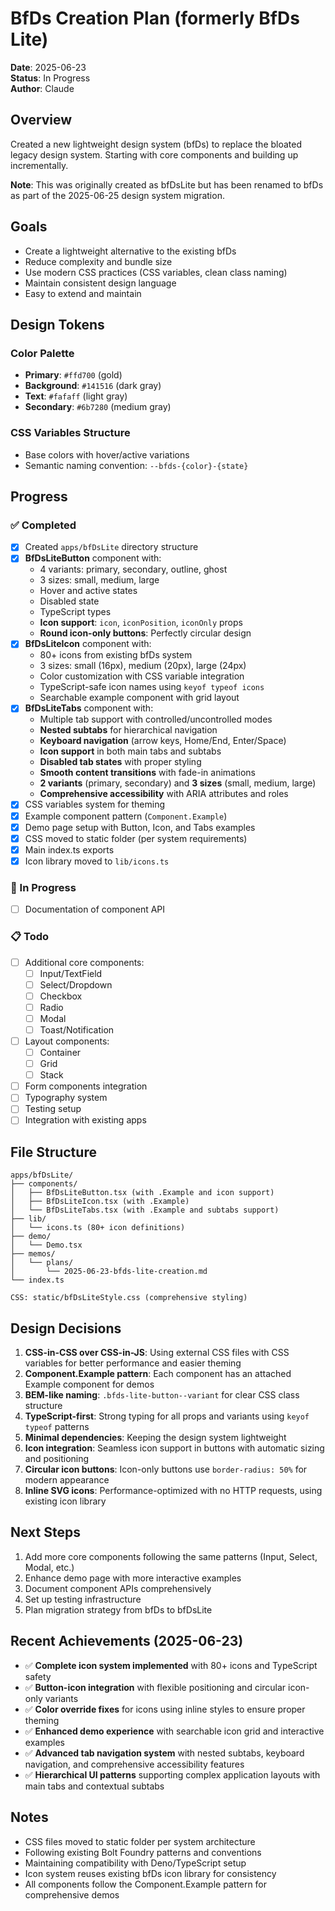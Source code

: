 # BfDs Creation Plan (formerly BfDs Lite)

**Date**: 2025-06-23\
**Status**: In Progress\
**Author**: Claude

## Overview

Created a new lightweight design system (bfDs) to replace the bloated legacy
design system. Starting with core components and building up incrementally.

**Note**: This was originally created as bfDsLite but has been renamed to bfDs
as part of the 2025-06-25 design system migration.

## Goals

- Create a lightweight alternative to the existing bfDs
- Reduce complexity and bundle size
- Use modern CSS practices (CSS variables, clean class naming)
- Maintain consistent design language
- Easy to extend and maintain

## Design Tokens

### Color Palette

- **Primary**: `#ffd700` (gold)
- **Background**: `#141516` (dark gray)
- **Text**: `#fafaff` (light gray)
- **Secondary**: `#6b7280` (medium gray)

### CSS Variables Structure

- Base colors with hover/active variations
- Semantic naming convention: `--bfds-{color}-{state}`

## Progress

### ✅ Completed

- [x] Created `apps/bfDsLite` directory structure
- [x] **BfDsLiteButton** component with:
  - 4 variants: primary, secondary, outline, ghost
  - 3 sizes: small, medium, large
  - Hover and active states
  - Disabled state
  - TypeScript types
  - **Icon support**: `icon`, `iconPosition`, `iconOnly` props
  - **Round icon-only buttons**: Perfectly circular design
- [x] **BfDsLiteIcon** component with:
  - 80+ icons from existing bfDs system
  - 3 sizes: small (16px), medium (20px), large (24px)
  - Color customization with CSS variable integration
  - TypeScript-safe icon names using `keyof typeof icons`
  - Searchable example component with grid layout
- [x] **BfDsLiteTabs** component with:
  - Multiple tab support with controlled/uncontrolled modes
  - **Nested subtabs** for hierarchical navigation
  - **Keyboard navigation** (arrow keys, Home/End, Enter/Space)
  - **Icon support** in both main tabs and subtabs
  - **Disabled tab states** with proper styling
  - **Smooth content transitions** with fade-in animations
  - **2 variants** (primary, secondary) and **3 sizes** (small, medium, large)
  - **Comprehensive accessibility** with ARIA attributes and roles
- [x] CSS variables system for theming
- [x] Example component pattern (`Component.Example`)
- [x] Demo page setup with Button, Icon, and Tabs examples
- [x] CSS moved to static folder (per system requirements)
- [x] Main index.ts exports
- [x] Icon library moved to `lib/icons.ts`

### 🔄 In Progress

- [ ] Documentation of component API

### 📋 Todo

- [ ] Additional core components:
  - [ ] Input/TextField
  - [ ] Select/Dropdown
  - [ ] Checkbox
  - [ ] Radio
  - [ ] Modal
  - [ ] Toast/Notification
- [ ] Layout components:
  - [ ] Container
  - [ ] Grid
  - [ ] Stack
- [ ] Form components integration
- [ ] Typography system
- [ ] Testing setup
- [ ] Integration with existing apps

## File Structure

```
apps/bfDsLite/
├── components/
│   ├── BfDsLiteButton.tsx (with .Example and icon support)
│   ├── BfDsLiteIcon.tsx (with .Example)
│   └── BfDsLiteTabs.tsx (with .Example and subtabs support)
├── lib/
│   └── icons.ts (80+ icon definitions)
├── demo/
│   └── Demo.tsx
├── memos/
│   └── plans/
│       └── 2025-06-23-bfds-lite-creation.md
└── index.ts

CSS: static/bfDsLiteStyle.css (comprehensive styling)
```

## Design Decisions

1. **CSS-in-CSS over CSS-in-JS**: Using external CSS files with CSS variables
   for better performance and easier theming
2. **Component.Example pattern**: Each component has an attached Example
   component for demos
3. **BEM-like naming**: `.bfds-lite-button--variant` for clear CSS class
   structure
4. **TypeScript-first**: Strong typing for all props and variants using
   `keyof typeof` patterns
5. **Minimal dependencies**: Keeping the design system lightweight
6. **Icon integration**: Seamless icon support in buttons with automatic sizing
   and positioning
7. **Circular icon buttons**: Icon-only buttons use `border-radius: 50%` for
   modern appearance
8. **Inline SVG icons**: Performance-optimized with no HTTP requests, using
   existing icon library

## Next Steps

1. Add more core components following the same patterns (Input, Select, Modal,
   etc.)
2. Enhance demo page with more interactive examples
3. Document component APIs comprehensively
4. Set up testing infrastructure
5. Plan migration strategy from bfDs to bfDsLite

## Recent Achievements (2025-06-23)

- ✅ **Complete icon system implemented** with 80+ icons and TypeScript safety
- ✅ **Button-icon integration** with flexible positioning and circular
  icon-only variants
- ✅ **Color override fixes** for icons using inline styles to ensure proper
  theming
- ✅ **Enhanced demo experience** with searchable icon grid and interactive
  examples
- ✅ **Advanced tab navigation system** with nested subtabs, keyboard
  navigation, and comprehensive accessibility features
- ✅ **Hierarchical UI patterns** supporting complex application layouts with
  main tabs and contextual subtabs

## Notes

- CSS files moved to static folder per system architecture
- Following existing Bolt Foundry patterns and conventions
- Maintaining compatibility with Deno/TypeScript setup
- Icon system reuses existing bfDs icon library for consistency
- All components follow the Component.Example pattern for comprehensive demos
